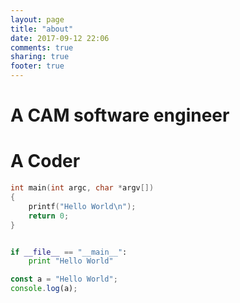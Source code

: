 ```yaml
---
layout: page
title: "about"
date: 2017-09-12 22:06
comments: true
sharing: true
footer: true
---
```

# A CAM software engineer
# A Coder


```c
int main(int argc, char *argv[])
{
    printf("Hello World\n");
    return 0;
}
```

```python

if __file__ == "__main__":
    print "Hello World"

```

```javascript
const a = "Hello World";
console.log(a);
```